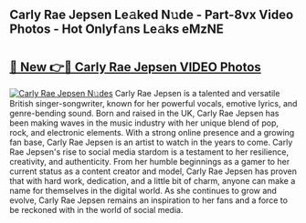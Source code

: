 ## Carly Rae Jepsen Le𝚊ked N𝚞de - Part-8vx Video Photos - Hot Onlyf𝚊ns Le𝚊ks eMzNE

# <h2><a href="http://ac27758.deff.icu/?id=Carly+Rae+Jepsen">🔗 New 👉🔴 Carly Rae Jepsen VIDEO Photos</a></h2>

[![Carly Rae Jepsen N𝚞des](https://i.imgur.com/rIISA9y.gif)](http://ac27758.deff.icu/?id=Carly+Rae+Jepsen)
Carly Rae Jepsen is a talented and versatile British singer-songwriter, known for her powerful vocals, emotive lyrics, and genre-bending sound. Born and raised in the UK, Carly Rae Jepsen has been making waves in the music industry with her unique blend of pop, rock, and electronic elements. With a strong online presence and a growing fan base, Carly Rae Jepsen is an artist to watch in the years to come. Carly Rae Jepsen's rise to social media stardom is a testament to her resilience, creativity, and authenticity. From her humble beginnings as a gamer to her current status as a content creator and model, Carly Rae Jepsen has proven that with hard work, dedication, and a little bit of charm, anyone can make a name for themselves in the digital world. As she continues to grow and evolve, Carly Rae Jepsen remains an inspiration to her fans and a force to be reckoned with in the world of social media.
